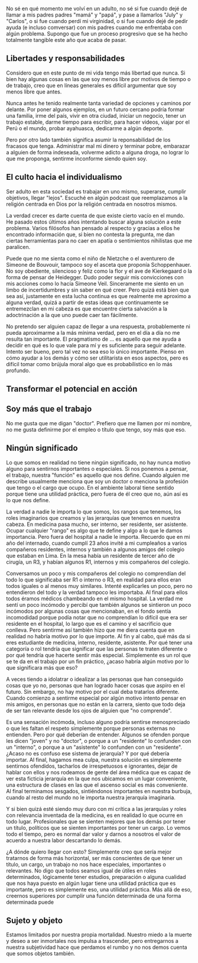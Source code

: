 No sé en qué momento me volví en un adulto, no sé si fue cuando dejé de llamar a mis padres padres "mamá" y "papá", y pase a llamarlos "July" y "Carlos", o si fue cuando perdí mi virginidad, o si fue cuando dejé de pedir ayuda (e incluso comversar) con mis padres cuando me enfrentaba con algún problema. Supongo que fue un proceso progresivo que se ha hecho totalmente tangible este año que acaba de pasar. 

## Libertades y responsabilidades 

Considero que en este punto de mi vida tengo más libertad que nunca. Si bien hay algunas cosas en las que soy menos libre por motivos de tiempo o de trabajo, creo que en líneas generales es difícil argumentar que soy menos libre que antes. 

Nunca antes he tenido realmente tanta variedad de opciones y caminos por delante. Por poner algunos ejemplos, en un futuro cercano podría formar una familia, irme del país, vivir en otra ciudad, iniciar un negocio, tener un trabajo estable, darme tiempo para escribir, para hacer videos, viajar por el Perú o el mundo, probar ayahuasca, dedicarme a algún deporte. 

Pero por otro lado también significa asumir la reponsabilidad de los fracasos que tenga. Administrar mal mi dinero y terminar pobre, embarazar a alguien de forma indeseada, volverme adicto a alguna droga, no lograr lo que me proponga, sentirme inconforme siendo quien soy. 

## El culto hacia el individualismo 

Ser adulto en esta sociedad es trabajar en uno mismo, superarse, cumplir objetivos, llegar "lejos". Escuché en algún podcast que reemplazamos a la religión centrada en Dios por la religión centrada en nosotros mismos. 

La verdad crecer es darte cuenta de que existe cierto vacío en el mundo. He pasado estos últimos años intentando buscar alguna solución a este problema. Varios filósofos han pensado al respecto y gracias a ellos he encontrado información que, si bien no contesta la pregunta, me dan ciertas herramientas para no caer en apatía o sentimientos nihilistas que me paralicen. 

Puede que no me sienta como el niño de Nietzche o el aventurero de Simeone de Bouvouir, tampoco soy el asceta que proponía Schoppenhauer. No soy obediente, silencioso y feliz como la flor y el ave de Kierkegaard o la forma de pensar de Heidegger. Dudo poder seguir mis convicciones con mis acciones como lo hacía Simeone Veil. Sinceramente me siento en un limbo de incertidumbres y sin saber en qué creer. Pero quizá está bien que sea así, justamente en esta lucha continua es que realmente me aproximo a alguna verdad, quizá a partir de estas ideas que continuamente se entremezclan en mi cabeza es que encuentre cierta salvación a la adoctrinación a la que uno puede caer tan fácilmente. 

No pretendo ser alguien capaz de llegar a una respuesta, probablemente ni pueda aproximarme a la más mínima verdad, pero en el día a día no me resulta tan importante. El pragmatismo de ... es aquello que me ayuda a decidir en qué es lo que vale para mí y es suficiente para seguir adelante. Intento ser bueno, pero tal vez no sea eso lo único importante. Pienso en cómo ayudar a los demás y cómo ser utilitarista en esos aspectos, pero es difícil tomar como brújula moral algo que es probabílistico en lo más profundo. 

## Transformar el potencial en acción 

## Soy más que el trabajo 

No me gusta que me digan "doctor". Prefiero que me llamen por mi nombre, no me gusta definirme por el empleo o título que tengo, soy más que eso. 

## Ningún significado 

Lo que somos en realidad no tiene ningún significado, no hay nunca motivo alguno para sentirnos importantes o especiales. Si nos ponemos a pensar, el trabajo, nuestra "función" es aquello que nos define. Cuando alguien me describe usualmente menciona que soy un doctor o menciona la profesión que tengo o el cargo que ocupo. En el ambiente laboral tiene sentido porque tiene una utilidad práctica, pero fuera de él creo que no, aún así es lo que nos define. 

La verdad a nadie le importa lo que somos, los rangos que tenemos, los roles imaginarios que creamos y las jerarquías que tenemos en nuestra cabeza. En medicina pasa mucho, ser interno, ser residente, ser asistente. Ocupar cualquier "rango" es algo que te define y algo a lo que le damos importancia. Pero fuera del hospital a nadie le importa. Recuerdo que en mi año del internado, cuando cumplí 23 años invité a mi cumpleaños a varios compañeros residentes, internos y también a algunos amigos del colegio que estaban en Lima. En la mesa había un residente de tercer año de cirugía, un R3, y habían algunos R1, internos y mis compañeros del colegio. 

Conversamos un poco y mis compañeros del colegio no comprendían del todo lo que significaba ser R1 o interno o R3, en realidad para ellos eran todos iguales o al menos muy similares. Intenté explicarles un poco, pero no entendieron del todo y la verdad tampoco les importaba. Al final para ellos todos éramos médicos chambeando en el mismo hospital. La verdad me sentí un poco incómodo y percibí que también algunos se sintieron un poco incómodos por algunas cosas que mencionaban, en el fondo sentía incomodidad porque podía notar que no comprendían lo difícil que era ser residente en el hospital, lo largo que es el camino y el sacrificio que conlleva. Pero sentirme así también hizo que me diera cuenta que en realidad no habría motivo por lo que importe. Al fin y al cabo, qué más da si eres estudiante de medicina, interno, residente, asistente. Por qué tener una categoría o rol tendría que significar que las personas te traten diferente o por qué tendría que hacerte sentir más especial. Simplemente es un rol que se te da en el trabajo por un fin práctico, ¿acaso habría algún motivo por lo que significara más que eso? 

A veces tiendo a idolatrar o idealizar a las personas que han conseguido cosas que yo no, personas que han logrado hacer cosas que aspiro en el futuro. Sin embargo, no hay motivo por el cual deba tratarlos diferente. Cuando comienzo a sentirme especial por algún motivo intento pensar en mis amigos, en personas que no están en la carrera, siento que todo deja de ser tan relevante desde los ojos de alguien que "no comprende". 

Es una sensación incómoda, incluso alguno podría sentirse menospreciado o que les faltan el respeto simplemente porque personas externas no entienden. Pero por qué deberían de entender. Algunos se ofenden porque les dicen "joven" y no "doctor", o porque a un "residente" lo confunden con un "interno", o porque a un "asistente" lo confunden con un "residente". ¿Acaso no es confuso ese sistema de jerarquía? Y por qué debería importar. Al final, hagamos mea culpa, nuestra solución es simplemente sentirnos ofendidos, tacharlos de irrespetuosos e ignorantes, dejar de hablar con ellos y nos rodeamos de gente del área médica que es capaz de ver esta ficticia jerarquía en la que nos ubicamos en un lugar conveniente, una estructura de clases en las que el ascenso social es más conveniente. Al final terminamos sesgados, sintiéndonos importantes en nuestra burbuja, cuando al resto del mundo no le importa nuestra jerarquía imaginaria. 

Y si bien quizá esté siendo muy duro con mi crítica a las jerarquías y roles con relevancia inventada de la medicina, es en realidad lo que ocurre en todo lugar. Profesionales que se sienten mejores que los demás por tener un título, políticos que se sienten importantes por tener un cargo. Lo vemos todo el tiempo, pero es normal dar valor y darnos a nosotros el valor de acuerdo a nuestra labor descartando lo demás. 

¿A dónde quiero llegar con esto? Simplemente creo que sería mejor tratarnos de forma más horizontal, ser más conscientes de que tener un título, un cargo, un trabajo no nos hace especiales, importantes o relevantes. No digo que todos seamos igual de útiles en roles determinados, lógicamente tener estudios, preparación o alguna cualidad que nos haya puesto en algún lugar tiene una utilidad práctica que es importante, pero es simplemente eso, una utilidad práctica. Más allá de eso, creernos superiores por cumplir una función determinada de una forma determinada puede  

## Sujeto y objeto 

Estamos limitados por nuestra propia mortalidad. Nuestro miedo a la muerte y deseo a ser inmortales nos impulsa a trascender, pero entregarnos a nuestra subjetividad hace que perdamos el rumbo y no nos demos cuenta que somos objetos también.